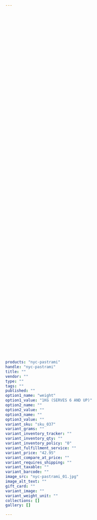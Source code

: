 ```yaml
---
 

 

 

 

 

 

 

 

 

 

 

 

 

 

 

 

 

 

 

 

 

 

 

 

 

 

 

 

 

 

 

 

 

 

 

 

 

 

products: "nyc-pastrami"
handle: "nyc-pastrami"
title: ""
vendor: ""
type: ""
tags: ""
published: ""
option1_name: "weight"
option1_value: "1KG (SERVES 6 AND UP)"
option2_name: ""
option2_value: ""
option3_name: ""
option3_value: ""
variant_sku: "sku_037"
variant_grams: ""
variant_inventory_tracker: ""
variant_inventory_qty: ""
variant_inventory_policy: "0"
variant_fulfillment_service: ""
variant_price: "42.95"
variant_compare_at_price: ""
variant_requires_shipping: ""
variant_taxable: ""
variant_barcode: ""
image_src: "nyc-pastrami_01.jpg"
image_alt_text: ""
gift_card: ""
variant_image: ""
variant_weight_unit: ""
collections: []
gallery: []

---
```





 

 

 

 

 

 

 

 

 

 

